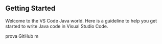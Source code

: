 ## Getting Started

Welcome to the VS Code Java world. Here is a guideline to help you get started to write Java code in Visual Studio Code.

prova GitHub m
